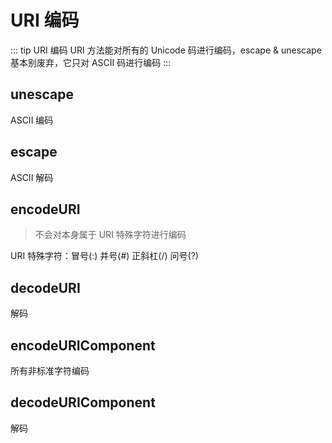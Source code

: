 # URI 编码

::: tip URI 编码
URI 方法能对所有的 Unicode 码进行编码，escape & unescape 基本别废弃，它只对 ASCII 码进行编码
:::

## unescape

ASCII 编码

## escape

ASCII 解码

## encodeURI

> 不会对本身属于 URI 特殊字符进行编码

URI 特殊字符：冒号(:) 井号(#) 正斜杠(/) 问号(?)

## decodeURI

解码

## encodeURIComponent

所有非标准字符编码

## decodeURIComponent

解码
